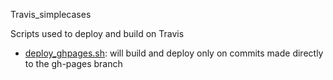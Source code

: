 Travis_simplecases


Scripts used to deploy and build on Travis

- [deploy_ghpages.sh](deploy_ghpages.sh): will build and deploy only on commits made  directly to the gh-pages branch
